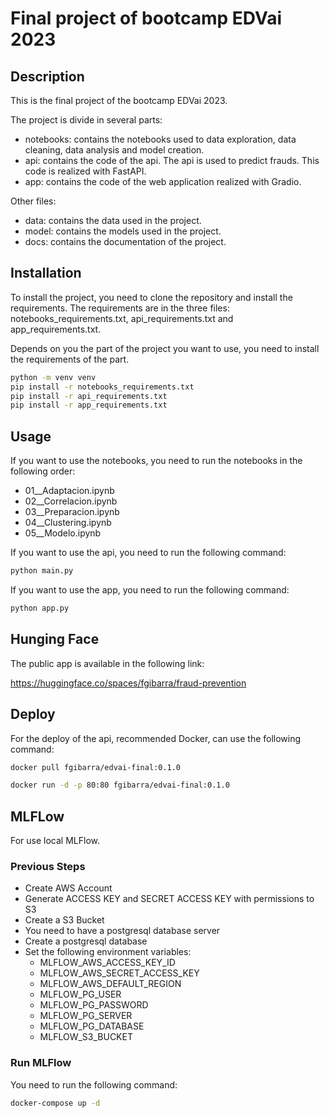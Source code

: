 # Final project of bootcamp EDVai 2023

## Description

This is the final project of the bootcamp EDVai 2023. 

The project is divide in several parts:
- notebooks: contains the notebooks used to data exploration, data cleaning, data analysis and model creation.
- api: contains the code of the api. The api is used to predict frauds. This code is realized with FastAPI.
- app: contains the code of the web application realized with Gradio.

Other files:
- data: contains the data used in the project.
- model: contains the models used in the project.
- docs: contains the documentation of the project.

## Installation

To install the project, you need to clone the repository and install the requirements.
The requirements are in the three files: notebooks_requirements.txt, api_requirements.txt and app_requirements.txt.

Depends on you the part of the project you want to use, you need to install the requirements of the part.

```bash
python -m venv venv
pip install -r notebooks_requirements.txt
pip install -r api_requirements.txt
pip install -r app_requirements.txt
```

## Usage
If you want to use the notebooks, you need to run the notebooks in the following order:
- 01__Adaptacion.ipynb
- 02__Correlacion.ipynb
- 03__Preparacion.ipynb
- 04__Clustering.ipynb
- 05__Modelo.ipynb

If you want to use the api, you need to run the following command:
```bash
python main.py
```

If you want to use the app, you need to run the following command:
```bash
python app.py
```

## Hunging Face

The public app is available in the following link:

https://huggingface.co/spaces/fgibarra/fraud-prevention

## Deploy

For the deploy of the api, recommended Docker, can use the following command:

```bash
docker pull fgibarra/edvai-final:0.1.0
```

```bash
docker run -d -p 80:80 fgibarra/edvai-final:0.1.0
```

## MLFLow

For use local MLFlow.

### Previous Steps

- Create AWS Account
- Generate ACCESS KEY and SECRET ACCESS KEY with permissions to S3
- Create a S3 Bucket 
- You need to have a postgresql database server
- Create a postgresql database
- Set the following environment variables:
    - MLFLOW_AWS_ACCESS_KEY_ID
    - MLFLOW_AWS_SECRET_ACCESS_KEY
    - MLFLOW_AWS_DEFAULT_REGION
    - MLFLOW_PG_USER
    - MLFLOW_PG_PASSWORD
    - MLFLOW_PG_SERVER
    - MLFLOW_PG_DATABASE
    - MLFLOW_S3_BUCKET 

### Run MLFlow

You need to run the following command:

```bash
docker-compose up -d
```






